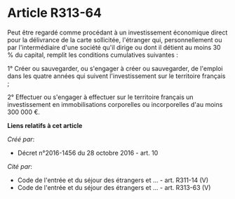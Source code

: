 # Article R313-64

Peut être regardé comme procédant à un investissement économique direct pour la délivrance de la carte sollicitée, l'étranger
qui, personnellement ou par l'intermédiaire d'une société qu'il dirige ou dont il détient au moins 30 % du capital, remplit
les conditions cumulatives suivantes :

1° Créer ou sauvegarder, ou s'engager à créer ou sauvegarder, de l'emploi dans les quatre années qui suivent l'investissement
sur le territoire français ;

2° Effectuer ou s'engager à effectuer sur le territoire français un investissement en immobilisations corporelles ou
incorporelles d'au moins 300 000 €.

**Liens relatifs à cet article**

_Créé par_:

  - Décret n°2016-1456 du 28 octobre 2016 - art. 10

_Cité par_:

  - Code de l'entrée et du séjour des étrangers et ... - art. R311-14 (V)
  - Code de l'entrée et du séjour des étrangers et ... - art. R313-63 (V)
